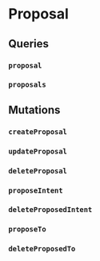 # Proposal 

## Queries 

### `proposal` 

### `proposals` 

## Mutations 

### `createProposal` 

### `updateProposal` 

### `deleteProposal` 

### `proposeIntent` 

### `deleteProposedIntent` 

### `proposeTo` 

### `deleteProposedTo` 

